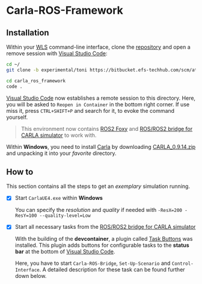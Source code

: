 # Carla-ROS-Framework

## Installation

Within your [WLS](https://learn.microsoft.com/en-us/windows/wsl/setup/environment) command-line interface, clone the [repository](https://bitbucket.efs-techhub.com/scm/at01447/carla_simulation_pipeline.git) and open a remove session with [Visual Studio Code](https://code.visualstudio.com/):

```sh
cd ~/
git clone -b experimental/toni https://bitbucket.efs-techhub.com/scm/at01447/carla_simulation_pipeline.git carla_ros_framework

cd carla_ros_framework
code .
```

[Visual Studio Code](https://code.visualstudio.com/) now establishes a remote session to this directory. Here, you will be asked to `Reopen in Container` in the bottom right corner. If use miss it, press `CTRL+SHIFT+P` and search for it, to evoke the command yourself.

> This environment now contains [ROS2 Foxy](https://docs.ros.org/en/foxy/Releases/Release-Foxy-Fitzroy.html) and [ROS/ROS2 bridge for CARLA simulator](https://github.com/carla-simulator/ros-bridge) to work with.

Within **Windows**, you need to install [Carla](https://github.com/carla-simulator/carla/releases) by downloading [CARLA_0.9.14.zip](https://carla-releases.s3.eu-west-3.amazonaws.com/Windows/CARLA_0.9.14.zip) and unpacking it into your *favorite* directory.

## How to

This section contains all the steps to get an *exemplary* simulation running.

- [x] Start `CarlaUE4.exe` within **Windows**

    You can specify the *resolution* and *quality* if needed with `-ResX=200 -ResY=100 --quality-level=Low`

- [x] Start all necessary tasks from the [ROS/ROS2 bridge for CARLA simulator](https://github.com/carla-simulator/ros-bridge) 

    With the building of the **devcontainer**, a plugin called [Task Buttons](https://marketplace.visualstudio.com/items?itemName=spencerwmiles.vscode-task-buttons) was installed. This plugin adds buttons for configurable tasks to the **status bar** at the bottom of [Visual Studio Code](https://code.visualstudio.com/).

    Here, you have to start `Carla-ROS-Bridge`, `Set-Up-Scenario` and `Control-Interface`. A detailed description for these task can be found further down below.
